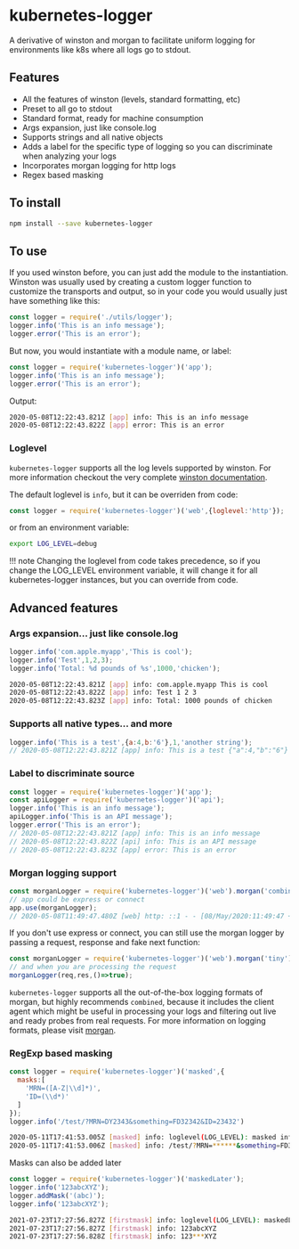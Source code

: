 # kubernetes-logger

A derivative of winston and morgan to facilitate uniform logging for environments like k8s where all logs go to stdout.

## Features
- All the features of winston (levels, standard formatting, etc)
- Preset to all go to stdout
- Standard format, ready for machine consumption 
- Args expansion, just like console.log
- Supports strings and all native objects
- Adds a label for the specific type of logging so you can discriminate when analyzing your logs
- Incorporates morgan logging for http logs
- Regex based masking

## To install
```bash
npm install --save kubernetes-logger
```

## To use
If you used winston before, you can just add the module to the instantiation.  Winston was usually used by creating a custom logger function to customize the transports and output, so in your code you would usually just have something like this:

```javascript
const logger = require('./utils/logger');
logger.info('This is an info message');
logger.error('This is an error');
```

But now, you would instantiate with a module name, or label:
```javascript
const logger = require('kubernetes-logger')('app');
logger.info('This is an info message');
logger.error('This is an error');
```
Output:
```bash
2020-05-08T12:22:43.821Z [app] info: This is an info message
2020-05-08T12:22:43.822Z [app] error: This is an error
```
### Loglevel
`kubernetes-logger` supports all the log levels supported by winston. For more information checkout the very complete [winston documentation](https://www.npmjs.com/package/winston#using-logging-levels).

The default loglevel is `info`, but it can be overriden from code:
```javascript
const logger = require('kubernetes-logger')('web',{loglevel:'http'});
```
or from an environment variable:
```bash
export LOG_LEVEL=debug
```
!!! note
Changing the loglevel from code takes precedence, so if you change the LOG_LEVEL environment variable, it will change it for all kubernetes-logger instances, but you can override from code. 


## Advanced features
### Args expansion... just like console.log
```javascript
logger.info('com.apple.myapp','This is cool');
logger.info('Test',1,2,3);
logger.info('Total: %d pounds of %s',1000,'chicken');
```
```bash
2020-05-08T12:22:43.821Z [app] info: com.apple.myapp This is cool
2020-05-08T12:22:43.822Z [app] info: Test 1 2 3
2020-05-08T12:22:43.823Z [app] info: Total: 1000 pounds of chicken
```

### Supports all native types... and more
```javascript
logger.info('This is a test',{a:4,b:'6'},1,'another string');
// 2020-05-08T12:22:43.821Z [app] info: This is a test {"a":4,"b":"6"} 1 another string
```
### Label to discriminate source
```javascript
const logger = require('kubernetes-logger')('app');
const apiLogger = require('kubernetes-logger')('api');
logger.info('This is an info message');
apiLogger.info('This is an API message');
logger.error('This is an error');
// 2020-05-08T12:22:43.821Z [app] info: This is an info message
// 2020-05-08T12:22:43.822Z [api] info: This is an API message
// 2020-05-08T12:22:43.823Z [app] error: This is an error
```

### Morgan logging support
```javascript
const morganLogger = require('kubernetes-logger')('web').morgan('combined');
// app could be express or connect
app.use(morganLogger);
// 2020-05-08T11:49:47.480Z [web] http: ::1 - - [08/May/2020:11:49:47 +0000] "GET /images/dh_horz_white.png HTTP/1.1" 200 - "http://localhost:8080/?MRN=asd&ExternalId=SP19-030353" "Mozilla/5.0 (Windows NT 10.0; Win64; x64) AppleWebKit/537.36 (KHTML, like Gecko) Chrome/81.0.4044.113 Safari/537.36"
```
If you don't use express or connect, you can still use the morgan logger by passing a request, response and fake next function:
```javascript
const morganLogger = require('kubernetes-logger')('web').morgan('tiny');
// and when you are processing the request
morganLogger(req,res,()=>true);
```
`kubernetes-logger` supports all the out-of-the-box logging formats of morgan, but highly recommends `combined`, because it includes the client agent which might be useful in processing your logs and filtering out live and ready probes from real requests. For more information on logging formats, please visit [morgan](https://www.npmjs.com/package/morgan).

### RegExp based masking
```javascript
const logger = require('kubernetes-logger')('masked',{
  masks:[
    'MRN=([A-Z|\\d]*)',
    'ID=(\\d*)'
  ]
});
logger.info('/test/?MRN=DY2343&something=FD32342&ID=23432')
```

```bash
2020-05-11T17:41:53.005Z [masked] info: loglevel(LOG_LEVEL): masked info
2020-05-11T17:41:53.006Z [masked] info: /test/?MRN=******&something=FD32342&ID=*****
```

Masks can also be added later
```javascript
const logger = require('kubernetes-logger')('maskedLater');
logger.info('123abcXYZ');
logger.addMask('(abc)');
logger.info('123abcXYZ');
```

```bash
2021-07-23T17:27:56.827Z [firstmask] info: loglevel(LOG_LEVEL): maskedLater info 
2021-07-23T17:27:56.827Z [firstmask] info: 123abcXYZ 
2021-07-23T17:27:56.828Z [firstmask] info: 123***XYZ
```